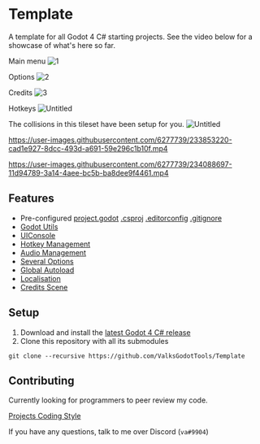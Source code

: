 # Template
A template for all Godot 4 C# starting projects. See the video below for a showcase of what's here so far.

Main menu
![1](https://user-images.githubusercontent.com/6277739/236582661-9e7a67d6-cf01-4457-9162-b3edd76dd999.png)

Options
![2](https://user-images.githubusercontent.com/6277739/236582663-34dc44b2-7c29-4acd-b3b6-5a733ac7988d.png)

Credits
![3](https://user-images.githubusercontent.com/6277739/236582668-738667a7-3bf1-4074-b852-7735f1d57100.png)

Hotkeys
![Untitled](https://user-images.githubusercontent.com/6277739/236582745-8d69b91f-497f-4188-b669-66daaa43691d.png)

The collisions in this tileset have been setup for you.
![Untitled](https://github.com/ValksGodotTools/Template/assets/6277739/6ecf0b86-dfe9-40a3-af8b-4e96678869b6)

https://user-images.githubusercontent.com/6277739/233853220-cad1e927-8dcc-493d-a691-59e296c1b10f.mp4

https://user-images.githubusercontent.com/6277739/234088697-11d94789-3a14-4aee-bc5b-ba8dee9f4461.mp4

## Features
- Pre-configured [project.godot](https://github.com/ValksGodotTools/Template/blob/main/project.godot) [.csproj](https://github.com/ValksGodotTools/Template/blob/main/Template.csproj) [.editorconfig](https://github.com/ValksGodotTools/Template/blob/main/.editorconfig) [.gitignore](https://github.com/ValksGodotTools/Template/blob/main/.gitignore)
- [Godot Utils](https://github.com/ValksGodotTools/GodotUtils)
- [UIConsole](https://github.com/ValksGodotTools/Template/blob/main/Scripts/UI/Console/UIConsole.cs)
- [Hotkey Management](https://github.com/ValksGodotTools/Template/blob/main/Scripts/UI/Options/UIOptionsInput.cs)
- [Audio Management](https://github.com/ValksGodotTools/Template/blob/main/Scripts/Autoloads/AudioManager.cs)
- [Several Options](https://github.com/ValksGodotTools/Template/tree/main/Scripts/UI/Options)
- [Global Autoload](https://github.com/ValksGodotTools/Template/blob/main/Scripts/Autoloads/Global.cs)
- [Localisation](https://github.com/ValksGodotTools/Template/blob/main/Localisation/text.csv)
- [Credits Scene](https://github.com/ValksGodotTools/Template/blob/main/Scripts/UI/UICredits.cs)

## Setup
1. Download and install the [latest Godot 4 C# release](https://godotengine.org/)
2. Clone this repository with all its submodules
```
git clone --recursive https://github.com/ValksGodotTools/Template
```

## Contributing
Currently looking for programmers to peer review my code.

[Projects Coding Style](https://github.com/Valks-Games/sankari/wiki/Code-Style)

If you have any questions, talk to me over Discord (`va#9904`)
